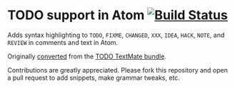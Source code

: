 # TODO support in Atom [![Build Status](https://travis-ci.org/atom/language-todo.svg?branch=master)](https://travis-ci.org/atom/language-todo)

Adds syntax highlighting to `TODO`, `FIXME`, `CHANGED`, `XXX`, `IDEA`, `HACK`, `NOTE`, and `REVIEW` in comments
and text in Atom.

Originally [converted](http://atom.io/docs/latest/converting-a-text-mate-bundle)
from the [TODO TextMate bundle](https://github.com/textmate/todo.tmbundle).

Contributions are greatly appreciated. Please fork this repository and open a
pull request to add snippets, make grammar tweaks, etc.
